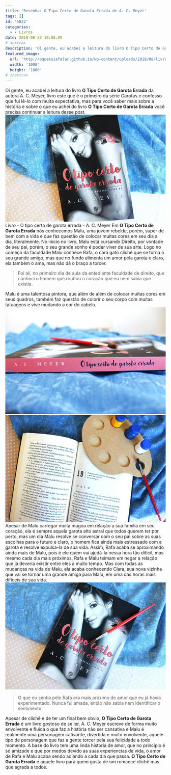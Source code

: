 ```yaml
---
title: 'Resenha: O Tipo Certo de Garota Errada de A. C. Meyer'
tags: []
id: '5822'
categories:
  - - Livros
date: 2018-08-22 19:08:09
# <extra>
description: 'Oi gente, eu acabei a leitura do livro O Tipo Certo de Garota Errada da autora A. C. Meyer, livro este que é o primeiro da série Garotas e confesso que fui lê-lo com muita expectativa, mas para você saber mais sobre a história e sobre o que eu achei do livro O Tipo Certo de Garota Errada você precisa continuar a leitura desse post. Em O Tipo Certo de Garota Errada nós conhecemos Malu, uma jovem rebelde, porém, super de bem com a vida e que faz questão de colocar muitas cores em seu dia a dia, literalmente. No início no livro, Malu está cursando Direito, por vontade de seu pai, porém, o seu grande sonho é poder viver de sua arte. Logo no começo da faculdade Malu conhece Rafa, o cara gato clichê que se torna o seu grande amigo, mas que no &hellip;'
featured_image: 
  url: 'http://oqueeuiafalar.github.io/wp-content/uploads/2018/08/livro-o-tipo-certo-de-garota-errada.jpg'
  width: '1000'
  height: '1000'
# </extra>
---
```


Oi gente, eu acabei a leitura do livro **O Tipo Certo de Garota Errada** da autora A. C. Meyer, livro este que é o primeiro da série Garotas e confesso que fui lê-lo com muita expectativa, mas para você saber mais sobre a história e sobre o que eu achei do livro **O Tipo Certo de Garota Errada** você precisa continuar a leitura desse post. ![Livro - O tipo certo de garota errada - A. C. Meyer](/wp-content/uploads/2018/08/livro-o-tipo-certo-de-garota-errada.jpg "Livro - O tipo certo de garota errada - A. C. Meyer") Livro - O tipo certo de garota errada - A. C. Meyer Em **O Tipo Certo de Garota Errada** nós conhecemos Malu, uma jovem rebelde, porém, super de bem com a vida e que faz questão de colocar muitas cores em seu dia a dia, literalmente. No início no livro, Malu está cursando Direito, por vontade de seu pai, porém, o seu grande sonho é poder viver de sua arte. Logo no começo da faculdade Malu conhece Rafa, o cara gato clichê que se torna o seu grande amigo, mas que no fundo alimenta um amor pela garota e claro, ela também o ama, mas não dá o braço a torcer.

> Foi ali, no primeiro dia de aula da entediante faculdade de direito, que conheci o homem que roubou o coração que eu nem sabia que existia.

Malu é uma talentosa pintora, que além de além de colocar muitas cores em seus quadros, também faz questão de colorir o seu corpo com muitas tatuagens e vive mudando a cor do cabelo. ![lombada do livro - o tipo certo de garota errada - A. C. Meyer](/wp-content/uploads/2018/08/lombada-livro-o-tipo-certo-de-garota-errada.jpg "lombada do livro - o tipo certo de garota errada - A. C. Meyer") ![Páginas do livro - O tipo certo de garota errada de A. C. Meyer](/wp-content/uploads/2018/08/resenha-o-tipo-certo-de-garota-errada.jpg "Páginas do livro - O tipo certo de garota errada de A. C. Meyer") Apesar de Malu carregar muita magoa em relação a sua família em seu coração, ela é sempre aquela garota alto astral que todos querem ter por perto, mas um dia Malu resolve se conversar com o seu pai sobre as suas escolhas para o futuro e claro, o homem fica ainda mais estressado com a garota e resolve expulsa-la de sua vida. Assim, Rafa acaba se aproximando ainda mais de Malu, pois é ele quem vai ajudá-la nessa hora tão difícil, mas mesmo cada dia mais próximos, Rafa e Malu teimam em negar a relação que já deveria existir entre eles a muito tempo. Mas com todas as mudanças na vida de Malu, ela acaba conhecendo Clara, sua nova vizinha que vai se tornar uma grande amiga para Malu, em uma das horas mais difíceis de sua vida. ![capa do livro - o tipo certo de garota errada de A. C. Meyer](/wp-content/uploads/2018/08/capa-do-livro-o-tipo-certo-de-garota-errada.jpg "capa do livro - o tipo certo de garota errada de A. C. Meyer")

> O que eu sentia pelo Rafa era mais próximo de amor que eu já havia experimentado. Nunca fui amada, então não sabia nem identificar o sentimento.

Apesar de clichê e de ter um final bem obvio, **O Tipo Certo de Garota Errada** é um livro gostoso de se ler, A. C. Meyer escreve de forma muito envolvente e fluida o que faz a história não ser cansativa e Malu é realmente uma personagem cativante, divertida e muito envolvente, aquele tipo de personagem que faz a gente torcer pela sua felicidade a todo momento. A base do livro tem uma linda história de amor, que no principio é só amizade e que por medos devido as suas experiencias de vida, o amor de Rafa e Malu acaba sendo adiando a cada dia que passa. **O Tipo Certo de Garota Errada** é aquele livro para quem gosta de um romance clichê mas que agrada a todos.
